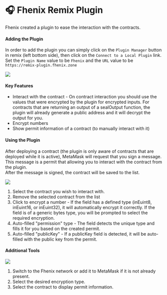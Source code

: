 # 🎧 Fhenix Remix Plugin

Fhenix created a plugin to ease the interaction with the contracts. 

#### Adding the Plugin

In order to add the plugin you can simply click on the `Plugin Manager` button in remix (left bottom side), then click on the `Connect to a Local Plugin` link.
Set the `Plugin Name` value to be `Fhenix` and the `URL` value to be `https://remix-plugin.fhenix.zone`

![](/img/install-plugin.webp)

#### Key Features

* Interact with the contract - On contract interaction you should use the values that were encrypted by the plugin for encrypted inputs. For contracts that are returning an output of a sealOutput function, the plugin will already generate a public address and it will decrypt the output for you.
* Encrypt numbers
* Show permit information of a contract (to manually interact with it)
  

#### Using the Plugin

After deploying a contract (the plugin is only aware of contracts that are deployed while it is active), MetaMask will request that you sign a message. This message is a permit that allowing you to interact with the contract from the plugin.  
After the message is signed, the contract will be saved to the list.  

![](/img/interact-info-1.webp)


1. Select the contract you wish to interact with.
2. Remove the selected contract from the list
3. Click to encrypt a number - If the field has a defined type (inEuint8, inEuint16, or inEuint32), it will automatically encrypt it correctly. If the field is of a generic bytes type, you will be prompted to select the required encryption.
4. Auto-filled "permission" type - The field detects the unique type and fills it for you based on the created permit.
5. Auto-filled "publicKey" - If a publicKey field is detected, it will be auto-filled with the public key from the permit.


#### Additional Tools

![](/img/tools-info.webp)

1. Switch to the Fhenix network or add it to MetaMask if it is not already present.
2. Select the desired encryption type.
3. Select the contract to display permit information.